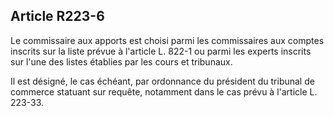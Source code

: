 Article R223-6
----
Le commissaire aux apports est choisi parmi les commissaires aux comptes
inscrits sur la liste prévue à l'article L. 822-1 ou parmi les experts inscrits
sur l'une des listes établies par les cours et tribunaux.

Il est désigné, le cas échéant, par ordonnance du président du tribunal de
commerce statuant sur requête, notamment dans le cas prévu à l'article L.
223-33.
